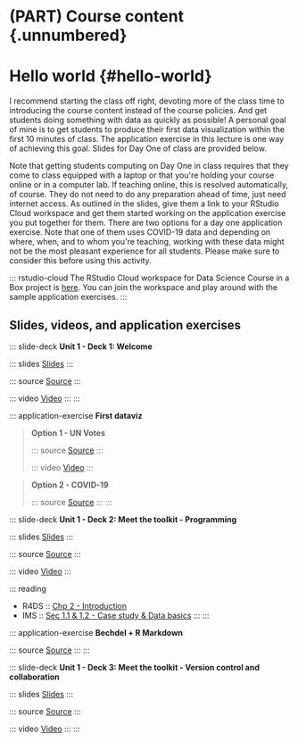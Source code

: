 # (PART) Course content {.unnumbered}

# Hello world {#hello-world}

I recommend starting the class off right, devoting more of the class time to introducing the course content instead of the course policies.
And get students doing something with data as quickly as possible!
A personal goal of mine is to get students to produce their first data visualization within the first 10 minutes of class.
The application exercise in this lecture is one way of achieving this goal.
Slides for Day One of class are provided below.

Note that getting students computing on Day One in class requires that they come to class equipped with a laptop or that you're holding your course online or in a computer lab.
If teaching online, this is resolved automatically, of course.
They do not need to do any preparation ahead of time, just need internet access.
As outlined in the slides, give them a link to your RStudio Cloud workspace and get them started working on the application exercise you put together for them.
There are two options for a day one application exercise.
Note that one of them uses COVID-19 data and depending on where, when, and to whom you're teaching, working with these data might not be the most pleasant experience for all students.
Please make sure to consider this before using this activity.

::: rstudio-cloud
The RStudio Cloud workspace for Data Science Course in a Box project is [here](https://rstudio.cloud/spaces/1655/join?access_code=5rdjusfIYF5iI0Gum2vNsBDLdtdnIEELBkf2EivK).
You can join the workspace and play around with the sample application exercises.
:::

## Slides, videos, and application exercises

::: slide-deck
**Unit 1 - Deck 1: Welcome**

::: slides
[Slides](https://datascienceandr.netlify.app/course-materials/slides/u1-d01-welcome/u1-d01-welcome.html#1)
:::

::: source
[Source](https://github.com/rstudio-education/datascience-box/tree/master/course-materials/slides/u1-d01-welcome)
:::

::: video
[Video](https://youtu.be/OJ1xR0ObhIw)
:::
:::

::: application-exercise
**First dataviz**

> **Option 1 - UN Votes**
>
> ::: source
> [Source](https://github.com/rstudio-education/datascience-box/tree/master/course-materials/application-exercises/ae-01a-un-votes/unvotes.Rmd)
> :::
>
> ::: video
> [Video](https://youtu.be/r-uTBEclM1E)
> :::

> **Option 2 - COVID-19**
>
> ::: source
> [Source](https://github.com/rstudio-education/datascience-box/blob/master/course-materials/application-exercises/ae-01b-covid/covid.Rmd)
> :::
:::

::: slide-deck
**Unit 1 - Deck 2: Meet the toolkit - Programming**

::: slides
[Slides](https://rstudio-education.github.io/datascience-box/course-materials/slides/u1-d02-toolkit-r/u1-d02-toolkit-r.html#1)
:::

::: source
[Source](https://github.com/rstudio-education/datascience-box/tree/master/course-materials/slides/u1-d02-toolkit-r)
:::

::: video
[Video](https://youtu.be/mTAZLFcpnLI)
:::

::: reading
-   R4DS :: [Chp 2 - Introduction](https://r4ds.had.co.nz/explore-intro.html)
-   IMS :: [Sec 1.1 & 1.2 - Case study & Data basics](https://openintro-ims.netlify.app/data-hello.html)
:::
:::

::: application-exercise
**Bechdel + R Markdown**

::: source
[Source](https://github.com/rstudio-education/datascience-box/tree/master/course-materials/application-exercises/ae-02-bechdel-rmarkdown/bechdel.Rmd)
:::
:::

::: slide-deck
**Unit 1 - Deck 3: Meet the toolkit - Version control and collaboration**

::: slides
[Slides](https://rstudio-education.github.io/datascience-box/course-materials/slides/u1-d03-toolkit-git/u1-d03-toolkit-git.html#1)
:::

::: source
[Source](https://github.com/rstudio-education/datascience-box/tree/master/course-materials/slides/u1-d03-toolkit-git)
:::

::: video
[Video](https://youtu.be/124DQasLyNQ)
:::
:::
